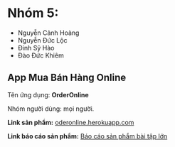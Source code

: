 Nhóm 5:
=======
- Nguyễn Cảnh Hoàng
- Nguyễn Đức Lộc
- Đinh Sỹ Hào
- Đào Đức Khiêm
## App Mua Bán Hàng Online

Tên ứng dụng: **OrderOnline**

Nhóm người dùng: mọi người.

**Link sản phẩm:** [oderonline.herokuapp.com](http://oderonline.herokuapp.com)

**Link báo cáo sản phẩm:** [Báo cáo sản phẩm bài tập lớn](https://docs.google.com/document/d/17lG1o-OuJHs3Yrp1syQZYWinodNqdF7BC6kK2abH50k/edit?fbclid=IwAR1nvup98DyZJUo-koML_XZGLVy_GTl8HhuB8XOGDJbYc7eX1vFrsmnoaSU)
